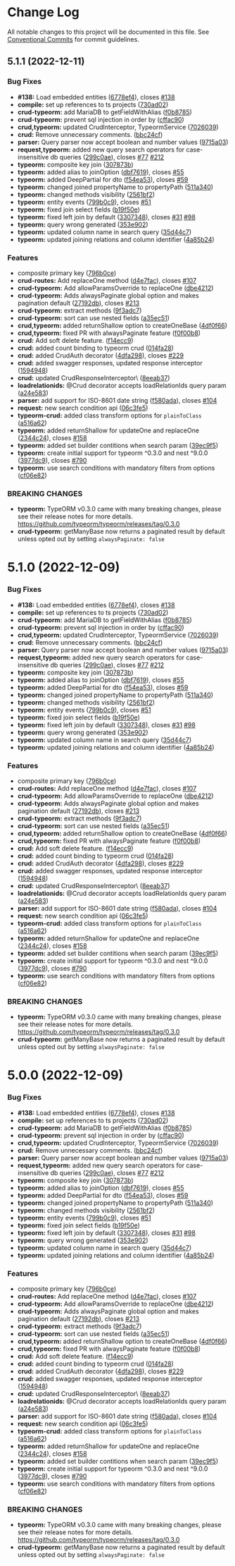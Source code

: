 # Change Log

All notable changes to this project will be documented in this file.
See [Conventional Commits](https://conventionalcommits.org) for commit guidelines.

## 5.1.1 (2022-12-11)


### Bug Fixes

* **#138:** Load embedded entities ([6778ef4](https://github.com/@qstyler/nestjsx-crud/commit/6778ef49da07b1d4eada12d702945a688d5b60b6)), closes [#138](https://github.com/@qstyler/nestjsx-crud/issues/138)
* **compile:** set up references to ts projects ([730ad02](https://github.com/@qstyler/nestjsx-crud/commit/730ad0264d2d7d1f8dbf7d0c69341d8a4357cb1a))
* **crud-typeorm:** add MariaDB to getFieldWithAlias ([f0b8785](https://github.com/@qstyler/nestjsx-crud/commit/f0b8785583f83876c26ba4cf9d52063c32abf052))
* **crud-typeorm:** prevent sql injection in order by ([cffac90](https://github.com/@qstyler/nestjsx-crud/commit/cffac90b2353c327833b3ed3333114162bf3f978))
* **crud,typeorm:** updated CrudInterceptor, TypeormService ([7026039](https://github.com/@qstyler/nestjsx-crud/commit/702603917e5e3968ae306881ff099a4907eca57a))
* **crud:** Remove unnecessary comments. ([bbc24cf](https://github.com/@qstyler/nestjsx-crud/commit/bbc24cf532e695dd2b8852523149961d96c26b6c))
* **parser:** Query parser now accept boolean and number values ([9715a03](https://github.com/@qstyler/nestjsx-crud/commit/9715a039e7fd3489b60e791a5a8a1cde675f602a))
* **request,typeorm:** added new query search operators for case-insensitive db queries ([299c0ae](https://github.com/@qstyler/nestjsx-crud/commit/299c0ae120eaa726e3b27d719c9373f7bfd05a2b)), closes [#77](https://github.com/@qstyler/nestjsx-crud/issues/77) [#212](https://github.com/@qstyler/nestjsx-crud/issues/212)
* **typeorm:**  composite key join ([307873b](https://github.com/@qstyler/nestjsx-crud/commit/307873b7af546a2a4ec690b631c2ccde26531010))
* **typeorm:** added alias to joinOption ([dbf7619](https://github.com/@qstyler/nestjsx-crud/commit/dbf76197a47a3334ed30a303ec8a94b48c39c72a)), closes [#55](https://github.com/@qstyler/nestjsx-crud/issues/55)
* **typeorm:** added DeepPartial for dto ([f54ea53](https://github.com/@qstyler/nestjsx-crud/commit/f54ea53073613b0229e7797c8d8bda809e129d86)), closes [#59](https://github.com/@qstyler/nestjsx-crud/issues/59)
* **typeorm:** changed joined propertyName to propertyPath ([511a340](https://github.com/@qstyler/nestjsx-crud/commit/511a340e4ae5de91e2a0da19841022805f772f9f))
* **typeorm:** changed methods visibility ([2561bf2](https://github.com/@qstyler/nestjsx-crud/commit/2561bf252954a9362620e329ce8c2bf05d6cc9ec))
* **typeorm:** entity events ([799b0c9](https://github.com/@qstyler/nestjsx-crud/commit/799b0c9c45bf988eda66eff2e755b3dbff14ecd2)), closes [#51](https://github.com/@qstyler/nestjsx-crud/issues/51)
* **typeorm:** fixed join select fields ([b19f50e](https://github.com/@qstyler/nestjsx-crud/commit/b19f50e76e4bb35e5eaab64bc591062162da7d46))
* **typeorm:** fixed left join by default ([3307348](https://github.com/@qstyler/nestjsx-crud/commit/3307348f7b12c24288a33d00964ef46b79d05fa7)), closes [#31](https://github.com/@qstyler/nestjsx-crud/issues/31) [#98](https://github.com/@qstyler/nestjsx-crud/issues/98)
* **typeorm:** query wrong generated ([353e902](https://github.com/@qstyler/nestjsx-crud/commit/353e9028f331036532a01dc5d791f74d6305f276))
* **typeorm:** updated column name in search query ([35d44c7](https://github.com/@qstyler/nestjsx-crud/commit/35d44c74a3658a93f16d166b35bb1360c3c95b7a))
* **typeorm:** updated joining relations and column identifier ([4a85b24](https://github.com/@qstyler/nestjsx-crud/commit/4a85b242221efa2e4f55afe876fb51aa76e4e346))


### Features

* composite primary key ([796b0ce](https://github.com/@qstyler/nestjsx-crud/commit/796b0ce946c44f93e652e97eeb453611a849b692))
* **crud-routes:** Add replaceOne method ([d4e7fac](https://github.com/@qstyler/nestjsx-crud/commit/d4e7fac74f3c7a14962c8fdba3cd8b50b5179731)), closes [#107](https://github.com/@qstyler/nestjsx-crud/issues/107)
* **crud-typeorm:** Add allowParamsOverride to replaceOne ([dbe4212](https://github.com/@qstyler/nestjsx-crud/commit/dbe4212f214162e5bac00443d04135320ebceb73))
* **crud-typeorm:** Adds alwaysPaginate global option and makes pagination default ([27192db](https://github.com/@qstyler/nestjsx-crud/commit/27192db563b93be2469ac6069b50c0e017344b2e)), closes [#213](https://github.com/@qstyler/nestjsx-crud/issues/213)
* **crud-typeorm:** extract methods ([9f3adc7](https://github.com/@qstyler/nestjsx-crud/commit/9f3adc72b7ca10aadeb5d63a333c7307b222351d))
* **crud-typeorm:** sort can use nested fields ([a35ec51](https://github.com/@qstyler/nestjsx-crud/commit/a35ec51fb9d7728984c844b976b44990d9282283))
* **crud,typeorm:** added returnShallow option to createOneBase ([4df0f66](https://github.com/@qstyler/nestjsx-crud/commit/4df0f660d8483c623b46ec35fe6ea6d7e0e657f9))
* **crud,typeorm:** fixed PR with alwaysPaginate feature ([f0f00b8](https://github.com/@qstyler/nestjsx-crud/commit/f0f00b8bdbd0149502973c428fb5a5b3ed50eebc))
* **crud:** Add soft delete feature. ([f14ecc9](https://github.com/@qstyler/nestjsx-crud/commit/f14ecc9238193993cf2002a3e0737c1259b7f02f))
* **crud:** added count binding to typeorm crud ([014fa28](https://github.com/@qstyler/nestjsx-crud/commit/014fa28e2c6e98a9d8ef7c1dbc71ac833b5209bb))
* **crud:** added CrudAuth decorator ([4dfa298](https://github.com/@qstyler/nestjsx-crud/commit/4dfa2987a7e0e78b13facd778ee72aa374ed156f)), closes [#229](https://github.com/@qstyler/nestjsx-crud/issues/229)
* **crud:** added swagger responses, updated response interceptor ([1594948](https://github.com/@qstyler/nestjsx-crud/commit/1594948069b272601e3129dd1e3541bca45fb845))
* **crud:** updated CrudResponseInterceptor\ ([8eeab37](https://github.com/@qstyler/nestjsx-crud/commit/8eeab37658f260f18696e11902fcaa5243895e91))
* **loadrelationids:** @Crud decorator accepts loadRelationIds query param ([a24e583](https://github.com/@qstyler/nestjsx-crud/commit/a24e5839a2a30e145c5aa5c42575cb57fe2007d8))
* **parser:** add support for ISO-8601 date string ([f580ada](https://github.com/@qstyler/nestjsx-crud/commit/f580ada9ba367c18d204d22af0b8a86b484ca16e)), closes [#104](https://github.com/@qstyler/nestjsx-crud/issues/104)
* **request:** new search condition api ([06c3fe5](https://github.com/@qstyler/nestjsx-crud/commit/06c3fe5436b60b436a9b100c264054fb5674dacb))
* **typeorm-crud:** added class transform options for `plainToClass` ([a516a62](https://github.com/@qstyler/nestjsx-crud/commit/a516a628db1064837485d5a55e5d6e03cabc522f))
* **typeorm:** added returnShallow for updateOne and replaceOne ([2344c24](https://github.com/@qstyler/nestjsx-crud/commit/2344c245390f94d310c4f90bc93e4025ab5fe352)), closes [#158](https://github.com/@qstyler/nestjsx-crud/issues/158)
* **typeorm:** added set builder contitions when search param ([39ec9f5](https://github.com/@qstyler/nestjsx-crud/commit/39ec9f53d4f5a69aaa6122230682daeb1967405f))
* **typeorm:** create initial support for typeorm ^0.3.0 and nest ^9.0.0 ([3977dc9](https://github.com/@qstyler/nestjsx-crud/commit/3977dc9a99f06662ea1c8c366f95f8ef3949d1dc)), closes [#790](https://github.com/@qstyler/nestjsx-crud/issues/790)
* **typeorm:** use search conditions with mandatory filters from options ([cf06e82](https://github.com/@qstyler/nestjsx-crud/commit/cf06e8271ab4cbe3b579232328315987700a03f9))


### BREAKING CHANGES

* **typeorm:** TypeORM v0.3.0 came with many breaking changes, please see their release notes for
more details. https://github.com/typeorm/typeorm/releases/tag/0.3.0
* **crud-typeorm:** getManyBase now returns a paginated result by default unless opted out by setting
`alwaysPaginate: false`





# 5.1.0 (2022-12-09)


### Bug Fixes

* **#138:** Load embedded entities ([6778ef4](https://github.com/@qstyler/nestjsx-crud/commit/6778ef49da07b1d4eada12d702945a688d5b60b6)), closes [#138](https://github.com/@qstyler/nestjsx-crud/issues/138)
* **compile:** set up references to ts projects ([730ad02](https://github.com/@qstyler/nestjsx-crud/commit/730ad0264d2d7d1f8dbf7d0c69341d8a4357cb1a))
* **crud-typeorm:** add MariaDB to getFieldWithAlias ([f0b8785](https://github.com/@qstyler/nestjsx-crud/commit/f0b8785583f83876c26ba4cf9d52063c32abf052))
* **crud-typeorm:** prevent sql injection in order by ([cffac90](https://github.com/@qstyler/nestjsx-crud/commit/cffac90b2353c327833b3ed3333114162bf3f978))
* **crud,typeorm:** updated CrudInterceptor, TypeormService ([7026039](https://github.com/@qstyler/nestjsx-crud/commit/702603917e5e3968ae306881ff099a4907eca57a))
* **crud:** Remove unnecessary comments. ([bbc24cf](https://github.com/@qstyler/nestjsx-crud/commit/bbc24cf532e695dd2b8852523149961d96c26b6c))
* **parser:** Query parser now accept boolean and number values ([9715a03](https://github.com/@qstyler/nestjsx-crud/commit/9715a039e7fd3489b60e791a5a8a1cde675f602a))
* **request,typeorm:** added new query search operators for case-insensitive db queries ([299c0ae](https://github.com/@qstyler/nestjsx-crud/commit/299c0ae120eaa726e3b27d719c9373f7bfd05a2b)), closes [#77](https://github.com/@qstyler/nestjsx-crud/issues/77) [#212](https://github.com/@qstyler/nestjsx-crud/issues/212)
* **typeorm:**  composite key join ([307873b](https://github.com/@qstyler/nestjsx-crud/commit/307873b7af546a2a4ec690b631c2ccde26531010))
* **typeorm:** added alias to joinOption ([dbf7619](https://github.com/@qstyler/nestjsx-crud/commit/dbf76197a47a3334ed30a303ec8a94b48c39c72a)), closes [#55](https://github.com/@qstyler/nestjsx-crud/issues/55)
* **typeorm:** added DeepPartial for dto ([f54ea53](https://github.com/@qstyler/nestjsx-crud/commit/f54ea53073613b0229e7797c8d8bda809e129d86)), closes [#59](https://github.com/@qstyler/nestjsx-crud/issues/59)
* **typeorm:** changed joined propertyName to propertyPath ([511a340](https://github.com/@qstyler/nestjsx-crud/commit/511a340e4ae5de91e2a0da19841022805f772f9f))
* **typeorm:** changed methods visibility ([2561bf2](https://github.com/@qstyler/nestjsx-crud/commit/2561bf252954a9362620e329ce8c2bf05d6cc9ec))
* **typeorm:** entity events ([799b0c9](https://github.com/@qstyler/nestjsx-crud/commit/799b0c9c45bf988eda66eff2e755b3dbff14ecd2)), closes [#51](https://github.com/@qstyler/nestjsx-crud/issues/51)
* **typeorm:** fixed join select fields ([b19f50e](https://github.com/@qstyler/nestjsx-crud/commit/b19f50e76e4bb35e5eaab64bc591062162da7d46))
* **typeorm:** fixed left join by default ([3307348](https://github.com/@qstyler/nestjsx-crud/commit/3307348f7b12c24288a33d00964ef46b79d05fa7)), closes [#31](https://github.com/@qstyler/nestjsx-crud/issues/31) [#98](https://github.com/@qstyler/nestjsx-crud/issues/98)
* **typeorm:** query wrong generated ([353e902](https://github.com/@qstyler/nestjsx-crud/commit/353e9028f331036532a01dc5d791f74d6305f276))
* **typeorm:** updated column name in search query ([35d44c7](https://github.com/@qstyler/nestjsx-crud/commit/35d44c74a3658a93f16d166b35bb1360c3c95b7a))
* **typeorm:** updated joining relations and column identifier ([4a85b24](https://github.com/@qstyler/nestjsx-crud/commit/4a85b242221efa2e4f55afe876fb51aa76e4e346))


### Features

* composite primary key ([796b0ce](https://github.com/@qstyler/nestjsx-crud/commit/796b0ce946c44f93e652e97eeb453611a849b692))
* **crud-routes:** Add replaceOne method ([d4e7fac](https://github.com/@qstyler/nestjsx-crud/commit/d4e7fac74f3c7a14962c8fdba3cd8b50b5179731)), closes [#107](https://github.com/@qstyler/nestjsx-crud/issues/107)
* **crud-typeorm:** Add allowParamsOverride to replaceOne ([dbe4212](https://github.com/@qstyler/nestjsx-crud/commit/dbe4212f214162e5bac00443d04135320ebceb73))
* **crud-typeorm:** Adds alwaysPaginate global option and makes pagination default ([27192db](https://github.com/@qstyler/nestjsx-crud/commit/27192db563b93be2469ac6069b50c0e017344b2e)), closes [#213](https://github.com/@qstyler/nestjsx-crud/issues/213)
* **crud-typeorm:** extract methods ([9f3adc7](https://github.com/@qstyler/nestjsx-crud/commit/9f3adc72b7ca10aadeb5d63a333c7307b222351d))
* **crud-typeorm:** sort can use nested fields ([a35ec51](https://github.com/@qstyler/nestjsx-crud/commit/a35ec51fb9d7728984c844b976b44990d9282283))
* **crud,typeorm:** added returnShallow option to createOneBase ([4df0f66](https://github.com/@qstyler/nestjsx-crud/commit/4df0f660d8483c623b46ec35fe6ea6d7e0e657f9))
* **crud,typeorm:** fixed PR with alwaysPaginate feature ([f0f00b8](https://github.com/@qstyler/nestjsx-crud/commit/f0f00b8bdbd0149502973c428fb5a5b3ed50eebc))
* **crud:** Add soft delete feature. ([f14ecc9](https://github.com/@qstyler/nestjsx-crud/commit/f14ecc9238193993cf2002a3e0737c1259b7f02f))
* **crud:** added count binding to typeorm crud ([014fa28](https://github.com/@qstyler/nestjsx-crud/commit/014fa28e2c6e98a9d8ef7c1dbc71ac833b5209bb))
* **crud:** added CrudAuth decorator ([4dfa298](https://github.com/@qstyler/nestjsx-crud/commit/4dfa2987a7e0e78b13facd778ee72aa374ed156f)), closes [#229](https://github.com/@qstyler/nestjsx-crud/issues/229)
* **crud:** added swagger responses, updated response interceptor ([1594948](https://github.com/@qstyler/nestjsx-crud/commit/1594948069b272601e3129dd1e3541bca45fb845))
* **crud:** updated CrudResponseInterceptor\ ([8eeab37](https://github.com/@qstyler/nestjsx-crud/commit/8eeab37658f260f18696e11902fcaa5243895e91))
* **loadrelationids:** @Crud decorator accepts loadRelationIds query param ([a24e583](https://github.com/@qstyler/nestjsx-crud/commit/a24e5839a2a30e145c5aa5c42575cb57fe2007d8))
* **parser:** add support for ISO-8601 date string ([f580ada](https://github.com/@qstyler/nestjsx-crud/commit/f580ada9ba367c18d204d22af0b8a86b484ca16e)), closes [#104](https://github.com/@qstyler/nestjsx-crud/issues/104)
* **request:** new search condition api ([06c3fe5](https://github.com/@qstyler/nestjsx-crud/commit/06c3fe5436b60b436a9b100c264054fb5674dacb))
* **typeorm-crud:** added class transform options for `plainToClass` ([a516a62](https://github.com/@qstyler/nestjsx-crud/commit/a516a628db1064837485d5a55e5d6e03cabc522f))
* **typeorm:** added returnShallow for updateOne and replaceOne ([2344c24](https://github.com/@qstyler/nestjsx-crud/commit/2344c245390f94d310c4f90bc93e4025ab5fe352)), closes [#158](https://github.com/@qstyler/nestjsx-crud/issues/158)
* **typeorm:** added set builder contitions when search param ([39ec9f5](https://github.com/@qstyler/nestjsx-crud/commit/39ec9f53d4f5a69aaa6122230682daeb1967405f))
* **typeorm:** create initial support for typeorm ^0.3.0 and nest ^9.0.0 ([3977dc9](https://github.com/@qstyler/nestjsx-crud/commit/3977dc9a99f06662ea1c8c366f95f8ef3949d1dc)), closes [#790](https://github.com/@qstyler/nestjsx-crud/issues/790)
* **typeorm:** use search conditions with mandatory filters from options ([cf06e82](https://github.com/@qstyler/nestjsx-crud/commit/cf06e8271ab4cbe3b579232328315987700a03f9))


### BREAKING CHANGES

* **typeorm:** TypeORM v0.3.0 came with many breaking changes, please see their release notes for
more details. https://github.com/typeorm/typeorm/releases/tag/0.3.0
* **crud-typeorm:** getManyBase now returns a paginated result by default unless opted out by setting
`alwaysPaginate: false`





# 5.0.0 (2022-12-09)


### Bug Fixes

* **#138:** Load embedded entities ([6778ef4](https://github.com/nestjsx/crud/commit/6778ef49da07b1d4eada12d702945a688d5b60b6)), closes [#138](https://github.com/nestjsx/crud/issues/138)
* **compile:** set up references to ts projects ([730ad02](https://github.com/nestjsx/crud/commit/730ad0264d2d7d1f8dbf7d0c69341d8a4357cb1a))
* **crud-typeorm:** add MariaDB to getFieldWithAlias ([f0b8785](https://github.com/nestjsx/crud/commit/f0b8785583f83876c26ba4cf9d52063c32abf052))
* **crud-typeorm:** prevent sql injection in order by ([cffac90](https://github.com/nestjsx/crud/commit/cffac90b2353c327833b3ed3333114162bf3f978))
* **crud,typeorm:** updated CrudInterceptor, TypeormService ([7026039](https://github.com/nestjsx/crud/commit/702603917e5e3968ae306881ff099a4907eca57a))
* **crud:** Remove unnecessary comments. ([bbc24cf](https://github.com/nestjsx/crud/commit/bbc24cf532e695dd2b8852523149961d96c26b6c))
* **parser:** Query parser now accept boolean and number values ([9715a03](https://github.com/nestjsx/crud/commit/9715a039e7fd3489b60e791a5a8a1cde675f602a))
* **request,typeorm:** added new query search operators for case-insensitive db queries ([299c0ae](https://github.com/nestjsx/crud/commit/299c0ae120eaa726e3b27d719c9373f7bfd05a2b)), closes [#77](https://github.com/nestjsx/crud/issues/77) [#212](https://github.com/nestjsx/crud/issues/212)
* **typeorm:**  composite key join ([307873b](https://github.com/nestjsx/crud/commit/307873b7af546a2a4ec690b631c2ccde26531010))
* **typeorm:** added alias to joinOption ([dbf7619](https://github.com/nestjsx/crud/commit/dbf76197a47a3334ed30a303ec8a94b48c39c72a)), closes [#55](https://github.com/nestjsx/crud/issues/55)
* **typeorm:** added DeepPartial for dto ([f54ea53](https://github.com/nestjsx/crud/commit/f54ea53073613b0229e7797c8d8bda809e129d86)), closes [#59](https://github.com/nestjsx/crud/issues/59)
* **typeorm:** changed joined propertyName to propertyPath ([511a340](https://github.com/nestjsx/crud/commit/511a340e4ae5de91e2a0da19841022805f772f9f))
* **typeorm:** changed methods visibility ([2561bf2](https://github.com/nestjsx/crud/commit/2561bf252954a9362620e329ce8c2bf05d6cc9ec))
* **typeorm:** entity events ([799b0c9](https://github.com/nestjsx/crud/commit/799b0c9c45bf988eda66eff2e755b3dbff14ecd2)), closes [#51](https://github.com/nestjsx/crud/issues/51)
* **typeorm:** fixed join select fields ([b19f50e](https://github.com/nestjsx/crud/commit/b19f50e76e4bb35e5eaab64bc591062162da7d46))
* **typeorm:** fixed left join by default ([3307348](https://github.com/nestjsx/crud/commit/3307348f7b12c24288a33d00964ef46b79d05fa7)), closes [#31](https://github.com/nestjsx/crud/issues/31) [#98](https://github.com/nestjsx/crud/issues/98)
* **typeorm:** query wrong generated ([353e902](https://github.com/nestjsx/crud/commit/353e9028f331036532a01dc5d791f74d6305f276))
* **typeorm:** updated column name in search query ([35d44c7](https://github.com/nestjsx/crud/commit/35d44c74a3658a93f16d166b35bb1360c3c95b7a))
* **typeorm:** updated joining relations and column identifier ([4a85b24](https://github.com/nestjsx/crud/commit/4a85b242221efa2e4f55afe876fb51aa76e4e346))


### Features

* composite primary key ([796b0ce](https://github.com/nestjsx/crud/commit/796b0ce946c44f93e652e97eeb453611a849b692))
* **crud-routes:** Add replaceOne method ([d4e7fac](https://github.com/nestjsx/crud/commit/d4e7fac74f3c7a14962c8fdba3cd8b50b5179731)), closes [#107](https://github.com/nestjsx/crud/issues/107)
* **crud-typeorm:** Add allowParamsOverride to replaceOne ([dbe4212](https://github.com/nestjsx/crud/commit/dbe4212f214162e5bac00443d04135320ebceb73))
* **crud-typeorm:** Adds alwaysPaginate global option and makes pagination default ([27192db](https://github.com/nestjsx/crud/commit/27192db563b93be2469ac6069b50c0e017344b2e)), closes [#213](https://github.com/nestjsx/crud/issues/213)
* **crud-typeorm:** extract methods ([9f3adc7](https://github.com/nestjsx/crud/commit/9f3adc72b7ca10aadeb5d63a333c7307b222351d))
* **crud-typeorm:** sort can use nested fields ([a35ec51](https://github.com/nestjsx/crud/commit/a35ec51fb9d7728984c844b976b44990d9282283))
* **crud,typeorm:** added returnShallow option to createOneBase ([4df0f66](https://github.com/nestjsx/crud/commit/4df0f660d8483c623b46ec35fe6ea6d7e0e657f9))
* **crud,typeorm:** fixed PR with alwaysPaginate feature ([f0f00b8](https://github.com/nestjsx/crud/commit/f0f00b8bdbd0149502973c428fb5a5b3ed50eebc))
* **crud:** Add soft delete feature. ([f14ecc9](https://github.com/nestjsx/crud/commit/f14ecc9238193993cf2002a3e0737c1259b7f02f))
* **crud:** added count binding to typeorm crud ([014fa28](https://github.com/nestjsx/crud/commit/014fa28e2c6e98a9d8ef7c1dbc71ac833b5209bb))
* **crud:** added CrudAuth decorator ([4dfa298](https://github.com/nestjsx/crud/commit/4dfa2987a7e0e78b13facd778ee72aa374ed156f)), closes [#229](https://github.com/nestjsx/crud/issues/229)
* **crud:** added swagger responses, updated response interceptor ([1594948](https://github.com/nestjsx/crud/commit/1594948069b272601e3129dd1e3541bca45fb845))
* **crud:** updated CrudResponseInterceptor\ ([8eeab37](https://github.com/nestjsx/crud/commit/8eeab37658f260f18696e11902fcaa5243895e91))
* **loadrelationids:** @Crud decorator accepts loadRelationIds query param ([a24e583](https://github.com/nestjsx/crud/commit/a24e5839a2a30e145c5aa5c42575cb57fe2007d8))
* **parser:** add support for ISO-8601 date string ([f580ada](https://github.com/nestjsx/crud/commit/f580ada9ba367c18d204d22af0b8a86b484ca16e)), closes [#104](https://github.com/nestjsx/crud/issues/104)
* **request:** new search condition api ([06c3fe5](https://github.com/nestjsx/crud/commit/06c3fe5436b60b436a9b100c264054fb5674dacb))
* **typeorm-crud:** added class transform options for `plainToClass` ([a516a62](https://github.com/nestjsx/crud/commit/a516a628db1064837485d5a55e5d6e03cabc522f))
* **typeorm:** added returnShallow for updateOne and replaceOne ([2344c24](https://github.com/nestjsx/crud/commit/2344c245390f94d310c4f90bc93e4025ab5fe352)), closes [#158](https://github.com/nestjsx/crud/issues/158)
* **typeorm:** added set builder contitions when search param ([39ec9f5](https://github.com/nestjsx/crud/commit/39ec9f53d4f5a69aaa6122230682daeb1967405f))
* **typeorm:** create initial support for typeorm ^0.3.0 and nest ^9.0.0 ([3977dc9](https://github.com/nestjsx/crud/commit/3977dc9a99f06662ea1c8c366f95f8ef3949d1dc)), closes [#790](https://github.com/nestjsx/crud/issues/790)
* **typeorm:** use search conditions with mandatory filters from options ([cf06e82](https://github.com/nestjsx/crud/commit/cf06e8271ab4cbe3b579232328315987700a03f9))


### BREAKING CHANGES

* **typeorm:** TypeORM v0.3.0 came with many breaking changes, please see their release notes for
more details. https://github.com/typeorm/typeorm/releases/tag/0.3.0
* **crud-typeorm:** getManyBase now returns a paginated result by default unless opted out by setting
`alwaysPaginate: false`
